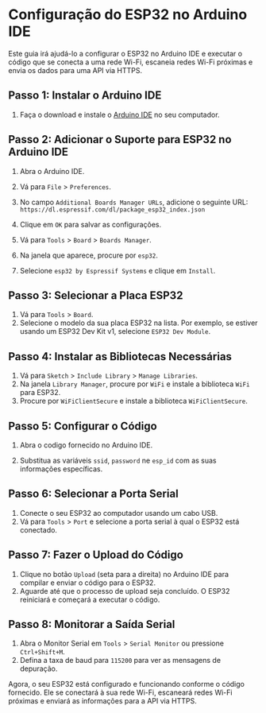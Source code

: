 # Configuração do ESP32 no Arduino IDE

Este guia irá ajudá-lo a configurar o ESP32 no Arduino IDE e executar o código que se conecta a uma rede Wi-Fi, escaneia redes Wi-Fi próximas e envia os dados para uma API via HTTPS.

## Passo 1: Instalar o Arduino IDE

1. Faça o download e instale o [Arduino IDE](https://www.arduino.cc/en/software) no seu computador.

## Passo 2: Adicionar o Suporte para ESP32 no Arduino IDE

1. Abra o Arduino IDE.
2. Vá para `File` > `Preferences`.
3. No campo `Additional Boards Manager URLs`, adicione o seguinte URL: `https://dl.espressif.com/dl/package_esp32_index.json`
4. Clique em `OK` para salvar as configurações.

5. Vá para `Tools` > `Board` > `Boards Manager`.
6. Na janela que aparece, procure por `esp32`.
7. Selecione `esp32 by Espressif Systems` e clique em `Install`.

## Passo 3: Selecionar a Placa ESP32

1. Vá para `Tools` > `Board`.
2. Selecione o modelo da sua placa ESP32 na lista. Por exemplo, se estiver usando um ESP32 Dev Kit v1, selecione `ESP32 Dev Module`.

## Passo 4: Instalar as Bibliotecas Necessárias

1. Vá para `Sketch` > `Include Library` > `Manage Libraries`.
2. Na janela `Library Manager`, procure por `WiFi` e instale a biblioteca `WiFi` para ESP32.
3. Procure por `WiFiClientSecure` e instale a biblioteca `WiFiClientSecure`.

## Passo 5: Configurar o Código

1. Abra o codigo fornecido no Arduino IDE.

2. Substitua as variáveis `ssid`, `password` ne `esp_id` com as suas informações específicas.

## Passo 6: Selecionar a Porta Serial

1. Conecte o seu ESP32 ao computador usando um cabo USB.
2. Vá para `Tools` > `Port` e selecione a porta serial à qual o ESP32 está conectado.

## Passo 7: Fazer o Upload do Código

1. Clique no botão `Upload` (seta para a direita) no Arduino IDE para compilar e enviar o código para o ESP32.
2. Aguarde até que o processo de upload seja concluído. O ESP32 reiniciará e começará a executar o código.

## Passo 8: Monitorar a Saída Serial

1. Abra o Monitor Serial em `Tools` > `Serial Monitor` ou pressione `Ctrl+Shift+M`.
2. Defina a taxa de baud para `115200` para ver as mensagens de depuração.

Agora, o seu ESP32 está configurado e funcionando conforme o código fornecido. Ele se conectará à sua rede Wi-Fi, escaneará redes Wi-Fi próximas e enviará as informações para a API via HTTPS.